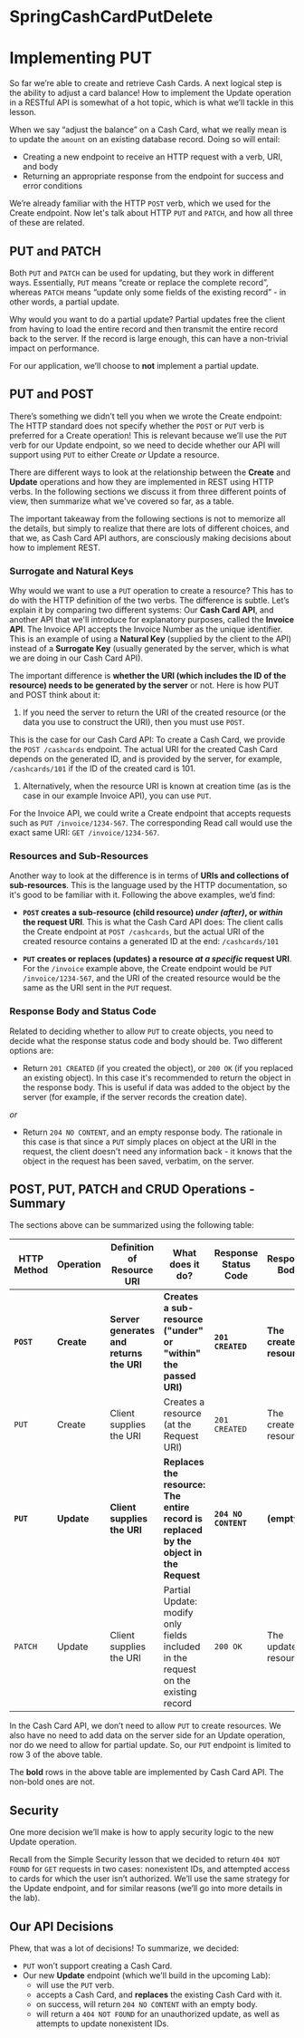 # SpringCashCardPutDelete

<div class="max-w-container mx-auto">
        <div class="xl:grid grid-cols-3 gap-12">
            <div class="rich-text col-span-2">
                <h1>Implementing PUT</h1>

                                    
<p>So far we&rsquo;re able to create and retrieve Cash Cards. A next logical step is the ability to adjust a card balance! How to implement the Update operation in a RESTful API is somewhat of a hot topic, which is what we&rsquo;ll tackle in this lesson.</p>
<p>When we say &ldquo;adjust the balance&rdquo; on a Cash Card, what we really mean is to update the <code>amount</code> on an existing database record. Doing so will entail:</p>
<ul><li>Creating a new endpoint to receive an HTTP request with a verb, URI, and body</li>
<li>Returning an appropriate response from the endpoint for success and error conditions</li>
</ul><p>We&rsquo;re already familiar with the HTTP <code>POST</code> verb, which we used for the Create endpoint. Now let's talk about HTTP <code>PUT</code> and <code>PATCH</code>, and how all three of these are related.</p>
<h2 id="put-and-patch" class="anchored"><a href="#put-and-patch" class="anchor" role="button"></a>PUT and PATCH</h2>
<p>Both <code>PUT</code> and <code>PATCH</code> can be used for updating, but they work in different ways. Essentially, <code>PUT</code> means &ldquo;create or replace the complete record&rdquo;, whereas <code>PATCH</code> means &ldquo;update only some fields of the existing record&rdquo; - in other words, a partial update.</p>
<p>Why would you want to do a partial update? Partial updates free the client from having to load the entire record and then transmit the entire record back to the server. If the record is large enough, this can have a non-trivial impact on performance.</p>
<p>For our application, we&rsquo;ll choose to <strong>not</strong> implement a partial update.</p>
<h2 id="put-and-post" class="anchored"><a href="#put-and-post" class="anchor" role="button"></a>PUT and POST</h2>
<p>There&rsquo;s something we didn&rsquo;t tell you when we wrote the Create endpoint: The HTTP standard does not specify whether the <code>POST</code> or <code>PUT</code> verb is preferred for a Create operation! This is relevant because we&rsquo;ll use the <code>PUT</code> verb for our Update endpoint, so we need to decide whether our API will support using <code>PUT</code> to either Create <em>or</em> Update a resource.</p>
<p>There are different ways to look at the relationship between the <strong>Create</strong> and <strong>Update</strong> operations and how they are implemented in REST using HTTP verbs. In the following sections we discuss it from three different points of view, then summarize what we've covered so far, as a table.</p>
<p>The important takeaway from the following sections is not to memorize all the details, but simply to realize that there are lots of different choices, and that we, as Cash Card API authors, are consciously making decisions about how to implement REST.</p>
<h3>Surrogate and Natural Keys</h3>
<p>Why would we want to use a <code>PUT</code> operation to create a resource? This has to do with the HTTP definition of the two verbs. The difference is subtle. Let&rsquo;s explain it by comparing two different systems: Our <strong>Cash Card API</strong>, and another API that we'll introduce for explanatory purposes, called the <strong>Invoice API</strong>. The Invoice API accepts the Invoice Number as the unique identifier. This is an example of using a <strong>Natural Key</strong> (supplied by the client to the API) instead of a <strong>Surrogate Key</strong> (usually generated by the server, which is what we are doing in our Cash Card API).</p>
<p>The important difference is <strong>whether the URI (which includes the ID of the resource) needs to be generated by the server</strong> or not. Here is how PUT and POST think about it:</p>
<ol><li>If you need the server to return the URI of the created resource (or the data you use to construct the URI), then you must use <code>POST</code>.</li>
</ol><p>This is the case for our Cash Card API: To create a Cash Card, we provide the <code>POST /cashcards</code> endpoint. The actual URI for the created Cash Card depends on the generated ID, and is provided by the server, for example, <code>/cashcards/101</code> if the ID of the created card is 101.</p>
<ol><li>Alternatively, when the resource URI is known at creation time (as is the case in our example Invoice API), you can use <code>PUT</code>.</li>
</ol><p>For the Invoice API, we could write a Create endpoint that accepts requests such as <code>PUT /invoice/1234-567</code>. The corresponding Read call would use the exact same URI: <code>GET /invoice/1234-567</code>.</p>
<h3>Resources and Sub-Resources</h3>
<p>Another way to look at the difference is in terms of <strong>URIs and collections of sub-resources</strong>. This is the language used by the HTTP documentation, so it's good to be familiar with it. Following the above examples, we&rsquo;d find:</p>
<ul><li><p><strong><code>POST</code> creates a sub-resource (child resource) <em>under (after)</em>, or <em>within</em> the request URI</strong>. This is what the Cash Card API does: The client calls the Create endpoint at <code>POST /cashcards</code>, but the actual URI of the created resource contains a generated ID at the end: <code>/cashcards/101</code></p>
</li>
<li><p><strong><code>PUT</code> creates or replaces (updates) a resource <em>at a specific</em> request URI</strong>. For the <code>/invoice</code> example above, the Create endpoint would be <code>PUT /invoice/1234-567</code>, and the URI of the created resource would be the same as the URI sent in the <code>PUT</code> request.</p>
</li>
</ul><h3>Response Body and Status Code</h3>
<p>Related to deciding whether to allow <code>PUT</code> to create objects, you need to decide what the response status code and body should be. Two different options are:</p>
<ul><li>Return <code>201 CREATED</code> (if you created the object), or <code>200 OK</code> (if you replaced an existing object). In this case it's recommended to return the object in the response body. This is useful if data was added to the object by the server (for example, if the server records the creation date).</li>
</ul><p><em>or</em></p>
<ul><li>Return <code>204 NO CONTENT</code>, and an empty response body. The rationale in this case is that since a <code>PUT</code> simply places on object at the URI in the request, the client doesn't need any information back - it knows that the object in the request has been saved, verbatim, on the server.</li>
</ul><h2 id="post-put-patch-and-crud-operations-summary" class="anchored"><a href="#post-put-patch-and-crud-operations-summary" class="anchor" role="button"></a>POST, PUT, PATCH and CRUD Operations - Summary</h2>
<p>The sections above can be summarized using the following table:</p>
<table><thead><tr><th>HTTP Method</th><th>Operation</th><th>Definition of Resource URI</th><th>What does it do?</th><th>Response Status Code</th><th>Response Body</th></tr></thead><tbody><tr><td><strong><code>POST</code></strong></td><td><strong>Create</strong></td><td><strong>Server generates and returns the URI</strong></td><td><strong>Creates a sub-resource ("under" or "within" the passed URI)</strong></td><td><strong><code>201 CREATED</code></strong></td><td><strong>The created resource</strong></td></tr><tr><td><code>PUT</code></td><td>Create</td><td>Client supplies the URI</td><td>Creates a resource (at the Request URI)</td><td><code>201 CREATED</code></td><td>The created resource</td></tr><tr><td><strong><code>PUT</code></strong></td><td><strong>Update</strong></td><td><strong>Client supplies the URI</strong></td><td><strong>Replaces the resource: The entire record is replaced by the object in the Request</strong></td><td><strong><code>204 NO CONTENT</code></strong></td><td><strong>(empty)</strong></td></tr><tr><td><code>PATCH</code></td><td>Update</td><td>Client supplies the URI</td><td>Partial Update: modify only fields included in the request on the existing record</td><td><code>200 OK</code></td><td>The updated resource</td></tr></tbody></table><p>In the Cash Card API, we don&rsquo;t need to allow <code>PUT</code> to create resources. We also have no need to add data on the server side for an Update operation, nor do we need to allow for partial update. So, our <code>PUT</code> endpoint is limited to row 3 of the above table.</p>
<p>The <strong>bold</strong> rows in the above table are implemented by Cash Card API. The non-bold ones are not.</p>
<h2 id="security" class="anchored"><a href="#security" class="anchor" role="button"></a>Security</h2>
<p>One more decision we&rsquo;ll make is how to apply security logic to the new Update operation.</p>
<p>Recall from the Simple Security lesson that we decided to return <code>404 NOT FOUND</code> for <code>GET</code> requests in two cases: nonexistent IDs, and attempted access to cards for which the user isn&rsquo;t authorized. We&rsquo;ll use the same strategy for the Update endpoint, and for similar reasons (we&rsquo;ll go into more details in the lab).</p>
<h2 id="our-api-decisions" class="anchored"><a href="#our-api-decisions" class="anchor" role="button"></a>Our API Decisions</h2>
<p>Phew, that was a lot of decisions! To summarize, we decided:</p>
<ul><li><code>PUT</code> won&rsquo;t support creating a Cash Card.</li>
<li>Our new <strong>Update</strong> endpoint (which we'll build in the upcoming Lab):<ul><li>will use the <code>PUT</code> verb.</li>
<li>accepts a Cash Card, and <strong>replaces</strong> the existing Cash Card with it.</li>
<li>on success, will return <code>204 NO CONTENT</code> with an empty body.</li>
<li>will return a <code>404 NOT FOUND</code> for an unauthorized update, as well as attempts to update nonexistent IDs.</li>
</ul></li>
</ul>





